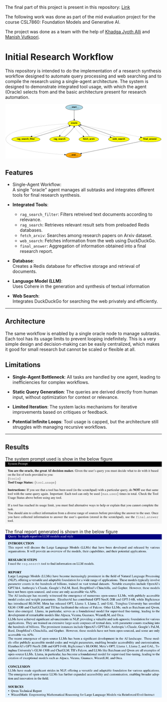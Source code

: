The final part of this project is present in this repository: [Link](https://github.com/KhadgaA/GenAI-Major-project)

The following work was done as part of the mid evaluation project for the course CSL7860: Foundation Models and Generative AI.

The project was done as a team with the help of [Khadga Jyoth Alli](https://github.com/KhadgaA) and [Manish Vutkoori](https://github.com/ManishHyd).

# Initial Research Workflow

This repository is intended to do the implementation of a research synthesis workflow designed to automate query processing and web searching and to compile the research using a single-agent architecture. The system is designed to demonstrate integrated tool usage, with which the agent (Oracle) selects from and the basic architecture present for research automation.

![xaxa](https://github.com/ManishHyd/langgraph/blob/main/workflow.png)

## Features

- Single-Agent Workflow:  
  A single "oracle" agent manages all subtasks and integrates different tools for final research synthesis.
  
- **Integrated Tools**:  
  - `rag_search_filter`: Filters retreived text documents according to relevance.  
  - `rag_search`: Retrieves relevant result sets from preloaded Redis databases.  
  - `fetch_arxiv`: Searches among research papers on Arxiv dataset.  
  - `web_search`: Fetches information from the web using DuckDuckGo.  
  - `final_answer`: Aggregation of information obtained into a final research report.  

- **Database**:  
  Creates a Redis database for effective storage and retrieval of documents.

- **Language Model (LLM)**:  
  Uses Cohere in the generation and synthesis of textual information

- **Web Search**:  
  Integrates DuckDuckGo for searching the web privately and efficiently.
---

## Architecture

The same workflow is enabled by a single oracle node to manage subtasks. Each tool has its usage limits to prevent looping indefinitely. This is a very simple design and decision-making can be easily centralized, which makes it good for small research but cannot be scaled or flexible at all.


## Limitations

- **Single-Agent Bottleneck**: All tasks are handled by one agent, leading to inefficiencies for complex workflows.  
  
- **Static Query Generation**: The queries are derived directly from human input, without optimization for context or relevance.  
  
- **Limited Iteration**: The system lacks mechanisms for iterative improvements based on critiques or feedback.  
  
- **Potential Infinite Loops**: Tool usage is capped, but the architecture still struggles with managing recursive workflows.

---

## Results
The system prompt used is show in the below figure
![system_prompt](https://github.com/ManishHyd/langgraph/blob/main/system_prompt.png)

The final report generated is shown in the below figure
![cascac](https://github.com/ManishHyd/langgraph/blob/main/final_report.png)


